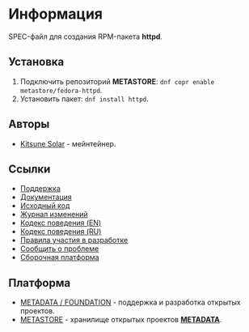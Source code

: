 # Информация

SPEC-файл для создания RPM-пакета **httpd**.

## Установка

1. Подключить репозиторий **METASTORE**: `dnf copr enable metastore/fedora-httpd`.
2. Установить пакет: `dnf install httpd`.

## Авторы

- [Kitsune Solar](https://kitsune.solar/) - мейнтейнер.

## Ссылки

- [Поддержка](https://sysadmins.community/)
- [Документация](https://sysadmins.wiki/)
- [Исходный код](https://github.com/factory-02/fedora-httpd)
- [Журнал изменений](CHANGELOG.md)
- [Кодекс поведения (EN)](CODE_OF_CONDUCT.en.md)
- [Кодекс поведения (RU)](CODE_OF_CONDUCT.ru.md)
- [Правила участия в разработке](CONTRIBUTING.md)
- [Сообщить о проблеме](https://github.com/factory-02/fedora-httpd/issues)
- [Сборочная платформа](https://copr.fedorainfracloud.org/coprs/metastore/fedora-httpd/)

## Платформа

- [METADATA / FOUNDATION](https://metadata.foundation/) - поддержка и разработка открытых проектов.
- [METASTORE](https://metastore.pro/) - хранилище открытых проектов [**METADATA**](https://metadata.foundation/).
